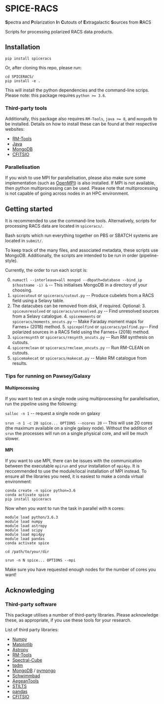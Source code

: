 # SPICE-RACS
**S**pectra and **P**olarization **I**n **C**utouts of **E**xtragalactic **S**ources from **R**ACS

Scripts for processing polarized RACS data products.


## Installation
```
pip install spiceracs
```
Or, after cloning this repo, please run:
```
cd SPICERACS/
pip install -e .
```
This will install the python dependencies and the command-line scrips. Please note: this package requires `python >= 3.6`.

### Third-party tools
Additionally, this package also requires `RM-Tools`, `java >= 8`, and `mongodb` to be installed. Details on how to install these can be found at their respective websites:
* [RM-Tools](https://github.com/CIRADA-Tools/RM)
* [Java](https://www.java.com/en/download/)
* [MongoDB](https://www.mongodb.com/what-is-mongodb)
* [CFITSIO](https://heasarc.gsfc.nasa.gov/fitsio/)

### Parallelisation
If you wish to use MPI for parallelisation, please also make sure some implementation (such as [OpenMPI](https://www.open-mpi.org/)) is also installed. If MPI is not available, then python multiprocessing can be used. Please note that multiprocessing is not capable of going across nodes in an HPC environment. 

## Getting started
It is recommended to use the command-line tools. Alternatively, scripts for processing RACS data are located in `spiceracs/`. 

Bash scripts which run everything together on PBS or SBATCH systems are located in `submit/`.

To keep track of the many files, and associated metadata, these scripts use MongoDB. Additionally, the scripts are intended to be run in order (pipeline-style). 

Currently, the order to run each script is:

0. `numactl --interleave=all mongod --dbpath=database --bind_ip $(hostname -i) &` -- This initialises MongoDB in a directory of your choosing.
1. `spicecutout` or `spiceracs/cutout.py` -- Produce cubelets from a RACS field using a Selavy table.
2. The datacubes can be removed from disk, if required.
Optional:
    3. `spiceunresolved` or `spiceracs/unresolved.py` -- Find unresolved sources from a Selavy catalogue.
    4. `spicemoments` or `spiceracs/moments_oncuts.py` -- Make Faraday moment maps for Farnes+ (2018) method.
    5. `spicepolfind` or `spiceracs/polfind.py`-- Find polarized sources in a RACS field using the Farnes+ (2018) method.
6. `spicermsynth` or `spiceracs/rmsynth_oncuts.py` -- Run RM synthesis on cutouts.
7. `spicermclean` or `spiceracs/rmclean_oncuts.py` -- Run RM-CLEAN on cutouts.
8.  `spicemakecat` or `spiceracs/makecat.py` -- Make RM catalogue from results.

### Tips for running on Pawsey/Galaxy
#### Multiprocessing
If you want to test on a single node using multiprocessing for parallelisation, run the pipeline using the following:

`salloc -n 1` -- request a single node on galaxy

`srun -n 1 -c 20 spice... OPTIONS --ncores 20` -- This will use 20 cores (the maximum available on a single galaxy node). Without the addition of `srun` the processes will run on a single physical core, and will be much slower.

#### MPI
If you want to use MPI, there can be issues with the communication between the executable `mpirun` and your installation of `mpi4py`. It is reccommended to use the module/local installation of MPI instead. To ensure all the libraries you need, it is easiest to make a conda virtual environment:
```
conda create -n spice python=3.6
conda activate spice
pip install spiceracs
```
Now when you want to run the task in parallel with `N` cores:
```
module load python/3.6.3
module load numpy
module load astropy
module load scipy
module load mpi4py
module load pandas
conda activate spice

cd /path/to/your/dir

srun -n N spice... OPTIONS --mpi
```
Make sure you have requested enough nodes for the number of cores you want!

## Acknowledging
### Third-party software
This package utilises a number of third-party libraries. Please acknowledge these, as appropriate, if you use these tools for your research.

List of third party libraries:
* [Numpy](https://numpy.org/)
* [Matplotlib](https://matplotlib.org/)
* [Astropy](https://www.astropy.org/)
* [RM-Tools](https://github.com/CIRADA-Tools/RM)
* [Spectral-Cube](https://spectral-cube.readthedocs.io/)
* [tqdm](https://tqdm.github.io/) 
* [MongoDB](https://www.mongodb.com/) / [pymongo](https://api.mongodb.com/python/current/) 
* [Schwimmbad](https://schwimmbad.readthedocs.io/)
* [AegeanTools](https://github.com/PaulHancock/Aegean)
* [STILTS](http://www.star.bristol.ac.uk/~mbt/stilts/)
* [pandas](https://pandas.pydata.org/)
* [CFITSIO](https://heasarc.gsfc.nasa.gov/fitsio/)